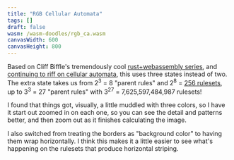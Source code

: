 ```yaml
---
title: "RGB Cellular Automata"
tags: []
draft: false
wasm: /wasm-doodles/rgb_ca.wasm
canvasWidth: 600
canvasHeight: 800
---
```


Based on Cliff Biffle's tremendously cool [rust+webassembly series](https://cliffle.com/blog/bare-metal-wasm/), and [continuing to riff on cellular automata](/doodles/black-and-white-ca/), this uses three states instead of two. The extra state takes us from 2<sup>3</sup> = 8 "parent rules" and 2<sup>8</sup> = [256 rulesets](https://mathworld.wolfram.com/ElementaryCellularAutomaton.html), up to 3<sup>3</sup> = 27 "parent rules" with 3<sup>27</sup> = 7,625,597,484,987 rulesets!

I found that things got, visually, a little muddled with three colors, so I have it start out zoomed in on each one, so you can see the detail and patterns better, and then zoom out as it finishes calculating the image.

I also switched from treating the borders as "background color" to having them wrap horizontally. I think this makes it a little easier to see what's happening on the rulesets that produce horizontal striping.
